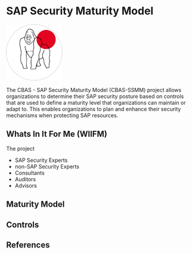 # SAP Security Maturity Model

<img src="img/Silverback.png" width="150"/><br>


The CBAS - SAP Security Maturity Model (CBAS-SSMM) project allows organizations to determine their SAP security posture based on controls that are used to define a maturity level that organizations can maintain or adapt to. This enables organizations to plan and enhance their security mechanisms when protecting SAP resources.


## Whats In It For Me (WIIFM)

The project

- SAP Security Experts
- non-SAP Security Experts
- Consultants
- Auditors
- Advisors

## Maturity Model



## Controls




## References 
